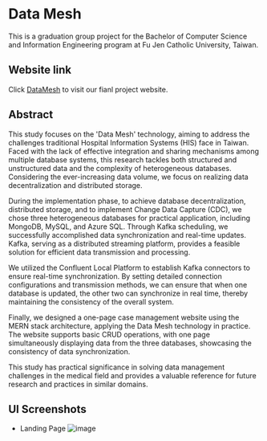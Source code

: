 # Data Mesh
This is a graduation group project for the Bachelor of Computer Science and Information Engineering program at Fu Jen Catholic University, Taiwan.

## Website link
Click [DataMesh](https://datamesh-kafka-v1.onrender.com) to visit our fianl project website.


## Abstract

This study focuses on the 'Data Mesh' technology, aiming to address the challenges traditional Hospital Information Systems (HIS) face in Taiwan. Faced with the lack of effective integration and sharing mechanisms among multiple database systems, this research tackles both structured and unstructured data and the complexity of heterogeneous databases. Considering the ever-increasing data volume, we focus on realizing data decentralization and distributed storage.

During the implementation phase, to achieve database decentralization, distributed storage, and to implement Change Data Capture (CDC), we chose three heterogeneous databases for practical application, including MongoDB, MySQL, and Azure SQL. Through Kafka scheduling, we successfully accomplished data synchronization and real-time updates. Kafka, serving as a distributed streaming platform, provides a feasible solution for efficient data transmission and processing.

We utilized the Confluent Local Platform to establish Kafka connectors to ensure real-time synchronization. By setting detailed connection configurations and transmission methods, we can ensure that when one database is updated, the other two can synchronize in real time, thereby maintaining the consistency of the overall system.

Finally, we designed a one-page case management website using the MERN stack architecture, applying the Data Mesh technology in practice. The website supports basic CRUD operations, with one page simultaneously displaying data from the three databases, showcasing the consistency of data synchronization.

This study has practical significance in solving data management challenges in the medical field and provides a valuable reference for future research and practices in similar domains.


## UI Screenshots
- Landing Page
![image](https://github.com/PhoebeJChang/datamesh/assets/92656560/e5e70d4e-9c57-490e-974a-8da5ce7d06b6)
